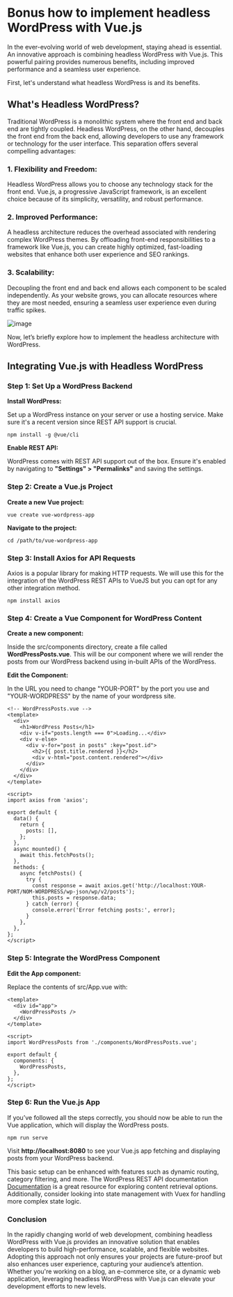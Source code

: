 # Bonus how to implement headless WordPress with Vue.js

In the ever-evolving world of web development, staying ahead is essential. An innovative approach is combining headless WordPress with Vue.js. This powerful pairing provides numerous benefits, including improved performance and a seamless user experience.

First, let's understand what headless WordPress is and its benefits.


## What's Headless WordPress?

Traditional WordPress is a monolithic system where the front end and back end are tightly coupled. Headless WordPress, on the other hand, decouples the front end from the back end, allowing developers to use any framework or technology for the user interface. This separation offers several compelling advantages:

### 1. Flexibility and Freedom:
Headless WordPress allows you to choose any technology stack for the front end. Vue.js, a progressive JavaScript framework, is an excellent choice because of its simplicity, versatility, and robust performance.

### 2. Improved Performance: 
A headless architecture reduces the overhead associated with rendering complex WordPress themes. By offloading front-end responsibilities to a framework like Vue.js, you can create highly optimized, fast-loading websites that enhance both user experience and SEO rankings.

### 3. Scalability: 
Decoupling the front end and back end allows each component to be scaled independently. As your website grows, you can allocate resources where they are most needed, ensuring a seamless user experience even during traffic spikes.

![image](https://github.com/user-attachments/assets/a87f5ba1-69e0-4e26-81d8-69cf2512cfc9)

Now, let’s briefly explore how to implement the headless architecture with WordPress.


## Integrating Vue.js with Headless WordPress

### Step 1: Set Up a WordPress Backend

**Install WordPress:**

Set up a WordPress instance on your server or use a hosting service. Make sure it's a recent version since REST API support is crucial.

```npm install -g @vue/cli ```


**Enable REST API:**

WordPress comes with REST API support out of the box. Ensure it's enabled by navigating to **"Settings" > "Permalinks"** and saving the settings.


### Step 2: Create a Vue.js Project

**Create a new Vue project:**

`vue create vue-wordpress-app`


**Navigate to the project:**

`cd /path/to/vue-wordpress-app`


### Step 3: Install Axios for API Requests

Axios is a popular library for making HTTP requests. We will use this for the integration of the WordPress REST APIs to VueJS but you can opt for any other integration method.

`npm install axios`

### Step 4: Create a Vue Component for WordPress Content

**Create a new component:**

Inside the src/components directory, create a file called **WordPressPosts.vue**. This will be our component where we will render the posts from our WordPress backend using in-built APIs of the WordPress.


**Edit the Component:**

In the URL you need to change "YOUR-PORT" by the port you use and "YOUR-WORDPRESS" by the name of your wordpress site.

```
<!-- WordPressPosts.vue -->
<template>
  <div>
    <h1>WordPress Posts</h1>
    <div v-if="posts.length === 0">Loading...</div>
    <div v-else>
      <div v-for="post in posts" :key="post.id">
        <h2>{{ post.title.rendered }}</h2>
        <div v-html="post.content.rendered"></div>
      </div>
    </div>
  </div>
</template>

<script>
import axios from 'axios';

export default {
  data() {
    return {
      posts: [],
    };
  },
  async mounted() {
    await this.fetchPosts();
  },
  methods: {
    async fetchPosts() {
      try {
        const response = await axios.get('http://localhost:YOUR-PORT/NOM-WORDPRESS/wp-json/wp/v2/posts');
        this.posts = response.data;
      } catch (error) {
        console.error('Error fetching posts:', error);
      }
    },
  },
};
</script>
```


### Step 5: Integrate the WordPress Component

**Edit the App component:**

Replace the contents of src/App.vue with:

```
<template>
  <div id="app">
    <WordPressPosts />
  </div>
</template>

<script>
import WordPressPosts from './components/WordPressPosts.vue';

export default {
  components: {
    WordPressPosts,
  },
};
</script>
```


### Step 6: Run the Vue.js App
If you’ve followed all the steps correctly, you should now be able to run the Vue application, which will display the WordPress posts.

`npm run serve`

Visit **http://localhost:8080** to see your Vue.js app fetching and displaying posts from your WordPress backend.

This basic setup can be enhanced with features such as dynamic routing, category filtering, and more. The WordPress REST API documentation [Documentation](https://developer.wordpress.org/rest-api/) is a great resource for exploring content retrieval options. Additionally, consider looking into state management with Vuex for handling more complex state logic.


### Conclusion

In the rapidly changing world of web development, combining headless WordPress with Vue.js provides an innovative solution that enables developers to build high-performance, scalable, and flexible websites. Adopting this approach not only ensures your projects are future-proof but also enhances user experience, capturing your audience’s attention. Whether you're working on a blog, an e-commerce site, or a dynamic web application, leveraging headless WordPress with Vue.js can elevate your development efforts to new levels.
